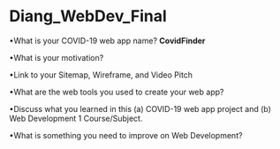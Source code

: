 # Diang_WebDev_Final
<p>•What is your COVID-19 web app name? <strong>CovidFinder</strong></p>
<p>•What is your motivation?</p>
<p>•Link to your Sitemap, Wireframe, and Video Pitch</p>
<p>•What are the web tools you used to create your web app?</p>
<p>•Discuss what you learned in this (a) COVID-19 web app project and (b) Web Development 1 Course/Subject.  </p>
<p>•What is something you need to improve on Web Development?</p>
